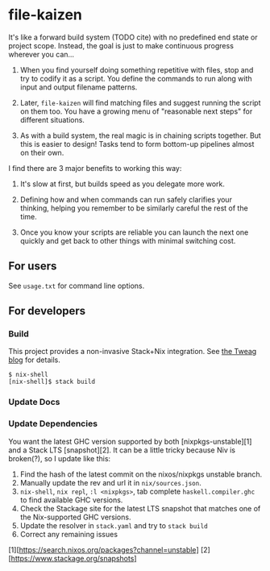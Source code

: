 # file-kaizen

It's like a forward build system (TODO cite) with no predefined end state or
project scope. Instead, the goal is just to make continuous progress wherever
you can...

1. When you find yourself doing something repetitive with files, stop and try to
   codify it as a script. You define the commands to run along with input and
   output filename patterns.

2. Later, `file-kaizen` will find matching files and suggest running the script
   on them too. You have a growing menu of "reasonable next steps" for different
   situations.

3. As with a build system, the real magic is in chaining scripts together. But
   this is easier to design! Tasks tend to form bottom-up pipelines almost on
   their own.

I find there are 3 major benefits to working this way:

1. It's slow at first, but builds speed as you delegate more work.

2. Defining how and when commands can run safely clarifies your thinking,
   helping you remember to be similarly careful the rest of the time.

3. Once you know your scripts are reliable you can launch the next one quickly
   and get back to other things with minimal switching cost.

## For users

See `usage.txt` for command line options.

## For developers

### Build

This project provides a non-invasive Stack+Nix integration.
See [the Tweag blog](https://www.tweag.io/blog/2022-06-02-haskell-stack-nix-shell/) for details.

```shell
$ nix-shell
[nix-shell]$ stack build
```

### Update Docs

### Update Dependencies

You want the latest GHC version supported by both [nixpkgs-unstable][1] and a Stack LTS [snapshot][2].
It can be a little tricky because Niv is broken(?), so I update like this:

1. Find the hash of the latest commit on the nixos/nixpkgs unstable branch.
2. Manually update the rev and url it in `nix/sources.json`.
3. `nix-shell`, `nix repl`, `:l <nixpkgs>`, tab complete `haskell.compiler.ghc`<tab> to find available GHC versions.
5. Check the Stackage site for the latest LTS snapshot that matches one of the Nix-supported GHC versions.
6. Update the resolver in `stack.yaml` and try to `stack build`
7. Correct any remaining issues

[1][https://search.nixos.org/packages?channel=unstable]
[2][https://www.stackage.org/snapshots]

